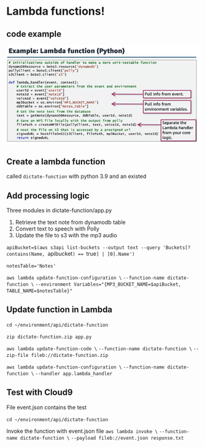 # Lambda functions!

## code example

![image](lab4_repository/lambda_example.JPG)

## Create a lambda function
called `dictate-function` with python 3.9 and an existed

## Add processing logic
Three modules in dictate-function/app.py

1. Retrieve the text note from dynamodb table
2. Convert text to speech with Polly
3. Update the file to s3 with the mp3 audio

`apiBucket=$(aws s3api list-buckets --output text --query 'Buckets[?contains(Name, `apibucket`) == `true`] | [0].Name')`

`notesTable='Notes'`


`aws lambda update-function-configuration \`
`--function-name dictate-function \`
`--environment Variables="{MP3_BUCKET_NAME=$apiBucket, TABLE_NAME=$notesTable}"`

## Update function in Lambda 

`cd ~/environment/api/dictate-function` 

`zip dictate-function.zip app.py`

`aws lambda update-function-code \`
`--function-name dictate-function \`
`--zip-file fileb://dictate-function.zip`


`aws lambda update-function-configuration \`
`--function-name dictate-function \`
`--handler app.lambda_handler`


## Test with Cloud9 
File event.json contains the test

`cd ~/environment/api/dictate-function`

Invoke the function with event.json file
`aws lambda invoke \`
`--function-name dictate-function \`
`--payload fileb://event.json response.txt`




